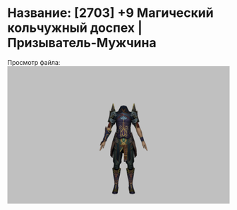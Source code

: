 # Название: [2703] +9 Магический кольчужный доспех | Призыватель-Мужчина

Просмотр файла:
![p080005.png](p080005.png)